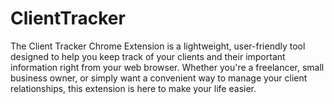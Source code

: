 # ClientTracker
The Client Tracker Chrome Extension is a lightweight, user-friendly tool designed to help you keep track of your clients and their important information right from your web browser. Whether you're a freelancer, small business owner, or simply want a convenient way to manage your client relationships, this extension is here to make your life easier.
